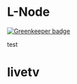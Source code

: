 # L-Node

[![Greenkeeper badge](https://badges.greenkeeper.io/yinshuxun/L-Node.svg)](https://greenkeeper.io/)

test
# livetv
